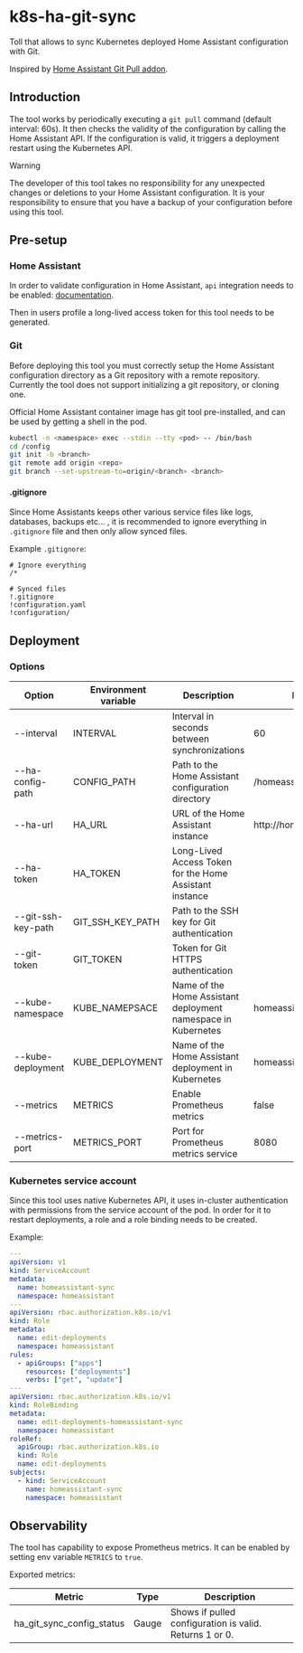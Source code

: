# k8s-ha-git-sync

Toll that allows to sync Kubernetes deployed Home Assistant configuration with Git.

Inspired by [Home Assistant Git Pull addon](https://github.com/home-assistant/addons/tree/master/git_pull).

## Introduction

The tool works by periodically executing a `git pull` command (default interval: 60s). It then checks the validity of the configuration by calling the Home Assistant API. If the configuration is valid, it triggers a deployment restart using the Kubernetes API.

> [!WARNING]
> The developer of this tool takes no responsibility for any unexpected changes or deletions to your Home Assistant configuration. It is your responsibility to ensure that you have a backup of your configuration before using this tool.

## Pre-setup

### Home Assistant

In order to validate configuration in Home Assistant, `api` integration needs to be enabled: [documentation](https://www.home-assistant.io/integrations/api/).

Then in users profile a long-lived access token for this tool needs to be generated.

### Git

Before deploying this tool you must correctly setup the Home Assistant configuration directory as a Git repository with a remote repository.
Currently the tool does not support initializing a git repository, or cloning one.

Official Home Assistant container image has git tool pre-installed, and can be used by getting a shell in the pod.

```sh
kubectl -n <namespace> exec --stdin --tty <pod> -- /bin/bash
cd /config 
git init -b <branch>
git remote add origin <repo>
git branch --set-upstream-to=origin/<branch> <branch>
```

#### .gitignore

Since Home Assistants keeps other various service files like logs, databases, backups etc... , it is recommended to ignore everything in `.gitignore` file and then only allow synced files.

Example `.gitignore`:

```text
# Ignore everything
/*

# Synced files
!.gitignore
!configuration.yaml
!configuration/
```

## Deployment

### Options

| Option             | Environment variable | Description                                                   | Default                  | Required |
| ------------------ | -------------------- | ------------------------------------------------------------- | ------------------------ | -------- |
| --interval         | INTERVAL             | Interval in seconds between synchronizations                  | 60                       | Yes      |
| --ha-config-path   | CONFIG_PATH          | Path to the Home Assistant configuration directory            | /homeassistant           | Yes      |
| --ha-url           | HA_URL               | URL of the Home Assistant instance                            | http://homeassitant:8123 | Yes      |
| --ha-token         | HA_TOKEN             | Long-Lived Access Token for the Home Assistant instance       |                          | Yes      |
| --git-ssh-key-path | GIT_SSH_KEY_PATH     | Path to the SSH key for Git authentication                    |                          | No       |
| --git-token        | GIT_TOKEN            | Token for Git HTTPS authentication                            |                          | No       |
| --kube-namespace   | KUBE_NAMEPSACE       | Name of the Home Assistant deployment namespace in Kubernetes | homeassistant            | Yes      |
| --kube-deployment  | KUBE_DEPLOYMENT      | Name of the Home Assistant deployment in Kubernetes           | homeassistant            | Yes      |
| --metrics          | METRICS              | Enable Prometheus metrics                                     | false                    | No       |
| --metrics-port     | METRICS_PORT         | Port for Prometheus metrics service                           | 8080                     | No       | ~~~~ |

### Kubernetes service account

Since this tool uses native Kubernetes API, it uses in-cluster authentication with permissions from the service account of the pod.
In order for it to restart deployments, a role and a role binding needs to be created.

Example:

```yaml
---
apiVersion: v1
kind: ServiceAccount
metadata:
  name: homeassistant-sync
  namespace: homeassistant
---
apiVersion: rbac.authorization.k8s.io/v1
kind: Role
metadata:
  name: edit-deployments
  namespace: homeassistant
rules:
  - apiGroups: ["apps"]
    resources: ["deployments"]
    verbs: ["get", "update"]
---
apiVersion: rbac.authorization.k8s.io/v1
kind: RoleBinding
metadata:
  name: edit-deployments-homeassistant-sync
  namespace: homeassistant
roleRef:
  apiGroup: rbac.authorization.k8s.io
  kind: Role
  name: edit-deployments
subjects:
  - kind: ServiceAccount
    name: homeassistant-sync
    namespace: homeassistant
```

## Observability

The tool has capability to expose Prometheus metrics. It can be enabled by setting env variable `METRICS` to `true`.

Exported metrics:

| Metric                    | Type  | Description                                             |
| ------------------------- | ----- | ------------------------------------------------------- |
| ha_git_sync_config_status | Gauge | Shows if pulled configuration is valid. Returns 1 or 0. |
